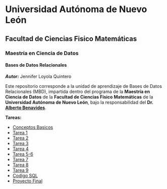 # Universidad Autónoma de Nuevo León

## Facultad de Ciencias Fisico Matemáticas

### Maestría en Ciencia de Datos

#### Bases de Datos Relacionales
_**Autor:**_ Jennifer Loyola Quintero

Este repositorio corresponde a la unidad de aprendizaje de Bases de Datos Relacionales (MBD), impartida dentro del programa de la **Maestría en Ciencia de Datos** de la **Facultad de Ciencias Físico Matemáticas** de la **Universidad Autónoma de Nuevo León**, bajo la responsabilidad del **Dr. [Alberto Benavides](https://github.com/albertobenavides)**.

**Tareas:**

- [Conceptos Basicos](https://github.com/jenniloyola8/MCD_BDR_2025/blob/main/Tareas/Conceptos_Basicos.md)
- [Tarea 1](https://github.com/jenniloyola8/MCD_BDR_2025/blob/main/Tareas/Tarea1_Investigacion.md)
- [Tarea 2](https://github.com/jenniloyola8/MCD_BDR_2025/blob/main/Tareas/Tarea2_EntidadRelacion.md)
- [Tarea 3](https://github.com/jenniloyola8/MCD_BDR_2025/blob/main/Tareas/Tarea3_ModeloRelacional.md)
- [Tarea 4](https://github.com/jenniloyola8/MCD_BDR_2025/blob/main/Tareas/Tarea4_BasedeDatos.md)
- [Tarea 5-6](https://github.com/jenniloyola8/MCD_BDR_2025/blob/main/Tareas/Tarea5-6_DatosFicticio-Funcioness.md)
- [Tarea 7](https://github.com/jenniloyola8/MCD_BDR_2025/blob/main/Tareas/Tarea7_RevisiondeDatos.md)
- [Tarea 8](https://github.com/jenniloyola8/MCD_BDR_2025/blob/main/Tareas/Tarea8_Vistas-Disparadores.md)
- [Tarea 9](https://github.com/jenniloyola8/MCD_BDR_2025/blob/main/Tareas/Tarea9_Funciones-y-Procedimientos.md)
- [Codigo SQL](https://github.com/jenniloyola8/MCD_BDR_2025/blob/main/Tareas/Codigo_ventas_nl.sql)
- [Proyecto Final](https://github.com/jenniloyola8/MCD_BDR_2025/blob/main/Tareas/Proyecto-Final_Simulación-Sistema-Educativo.md)